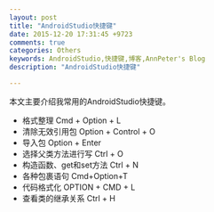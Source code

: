 ```yaml
---
layout: post
title: "AndroidStudio快捷键"
date: 2015-12-20 17:31:45 +9723
comments: true
categories: Others
keywords: AndroidStudio,快捷键,博客,AnnPeter's Blog
description: "AndroidStudio快捷键"

---
```


本文主要介绍我常用的AndroidStudio快捷键。

<!-- more -->

* 格式整理			Cmd + Option + L
* 清除无效引用包		Option + Control + O
* 导入包		Option + Enter
* 选择父类方法进行写  	Ctrl + O
* 构造函数、get和set方法 Ctrl + N
* 各种包裹语句   Cmd+Option+T
* 代码格式化 	OPTION + CMD + L
* 查看类的继承关系  Ctrl + H